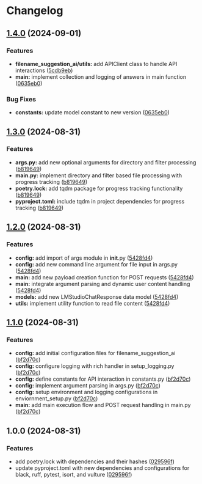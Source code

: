 # Changelog

## [1.4.0](https://github.com/myinusa/filename-suggestion-ai/compare/v1.3.0...v1.4.0) (2024-09-01)


### Features

* **filename_suggestion_ai/utils:** add APIClient class to handle API interactions ([5cdb9eb](https://github.com/myinusa/filename-suggestion-ai/commit/5cdb9eb92b4ad416112605574989f4e603900c38))
* **main:** implement collection and logging of answers in main function ([0635eb0](https://github.com/myinusa/filename-suggestion-ai/commit/0635eb0d2e7624cfa06df943d1fb625dfc96e387))


### Bug Fixes

* **constants:** update model constant to new version ([0635eb0](https://github.com/myinusa/filename-suggestion-ai/commit/0635eb0d2e7624cfa06df943d1fb625dfc96e387))

## [1.3.0](https://github.com/myinusa/filename-suggestion-ai/compare/v1.2.0...v1.3.0) (2024-08-31)


### Features

* **args.py:** add new optional arguments for directory and filter processing ([b819649](https://github.com/myinusa/filename-suggestion-ai/commit/b819649317b2bc6569aad8b85f9872a5719c8bbc))
* **main.py:** implement directory and filter based file processing with progress tracking ([b819649](https://github.com/myinusa/filename-suggestion-ai/commit/b819649317b2bc6569aad8b85f9872a5719c8bbc))
* **poetry.lock:** add tqdm package for progress tracking functionality ([b819649](https://github.com/myinusa/filename-suggestion-ai/commit/b819649317b2bc6569aad8b85f9872a5719c8bbc))
* **pyproject.toml:** include tqdm in project dependencies for progress tracking ([b819649](https://github.com/myinusa/filename-suggestion-ai/commit/b819649317b2bc6569aad8b85f9872a5719c8bbc))

## [1.2.0](https://github.com/myinusa/filename-suggestion-ai/compare/v1.1.0...v1.2.0) (2024-08-31)


### Features

* **config:** add import of args module in __init__.py ([5428fd4](https://github.com/myinusa/filename-suggestion-ai/commit/5428fd4a3a5b574a7fd40debbfa7ac4bc548c96e))
* **config:** add new command line argument for file input in args.py ([5428fd4](https://github.com/myinusa/filename-suggestion-ai/commit/5428fd4a3a5b574a7fd40debbfa7ac4bc548c96e))
* **main:** add new payload creation function for POST requests ([5428fd4](https://github.com/myinusa/filename-suggestion-ai/commit/5428fd4a3a5b574a7fd40debbfa7ac4bc548c96e))
* **main:** integrate argument parsing and dynamic user content handling ([5428fd4](https://github.com/myinusa/filename-suggestion-ai/commit/5428fd4a3a5b574a7fd40debbfa7ac4bc548c96e))
* **models:** add new LMStudioChatResponse data model ([5428fd4](https://github.com/myinusa/filename-suggestion-ai/commit/5428fd4a3a5b574a7fd40debbfa7ac4bc548c96e))
* **utils:** implement utility function to read file content ([5428fd4](https://github.com/myinusa/filename-suggestion-ai/commit/5428fd4a3a5b574a7fd40debbfa7ac4bc548c96e))

## [1.1.0](https://github.com/myinusa/filename-suggestion-ai/compare/v1.0.0...v1.1.0) (2024-08-31)


### Features

* **config:** add initial configuration files for filename_suggestion_ai ([bf2d70c](https://github.com/myinusa/filename-suggestion-ai/commit/bf2d70cf6757b55cc05d349ac6e197c2381cdccb))
* **config:** configure logging with rich handler in setup_logging.py ([bf2d70c](https://github.com/myinusa/filename-suggestion-ai/commit/bf2d70cf6757b55cc05d349ac6e197c2381cdccb))
* **config:** define constants for API interaction in constants.py ([bf2d70c](https://github.com/myinusa/filename-suggestion-ai/commit/bf2d70cf6757b55cc05d349ac6e197c2381cdccb))
* **config:** implement argument parsing in args.py ([bf2d70c](https://github.com/myinusa/filename-suggestion-ai/commit/bf2d70cf6757b55cc05d349ac6e197c2381cdccb))
* **config:** setup environment and logging configurations in enviornment_setup.py ([bf2d70c](https://github.com/myinusa/filename-suggestion-ai/commit/bf2d70cf6757b55cc05d349ac6e197c2381cdccb))
* **main:** add main execution flow and POST request handling in main.py ([bf2d70c](https://github.com/myinusa/filename-suggestion-ai/commit/bf2d70cf6757b55cc05d349ac6e197c2381cdccb))

## 1.0.0 (2024-08-31)


### Features

* add poetry.lock with dependencies and their hashes ([029596f](https://github.com/myinusa/filename-suggestion-ai/commit/029596f57c803770233f0ed34ab4c73f32b463a6))
* update pyproject.toml with new dependencies and configurations for black, ruff, pytest, isort, and vulture ([029596f](https://github.com/myinusa/filename-suggestion-ai/commit/029596f57c803770233f0ed34ab4c73f32b463a6))
